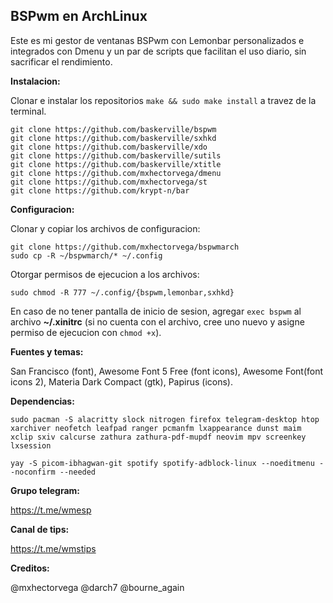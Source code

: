 ## BSPwm en ArchLinux ##

Este es mi gestor de ventanas BSPwm con Lemonbar personalizados e integrados con Dmenu y un par de scripts que facilitan el uso diario, sin sacrificar el rendimiento.

**Instalacion:**

Clonar e instalar los repositorios `make && sudo make install` a travez de la terminal.

```
git clone https://github.com/baskerville/bspwm
git clone https://github.com/baskerville/sxhkd
git clone https://github.com/baskerville/xdo
git clone https://github.com/baskerville/sutils
git clone https://github.com/baskerville/xtitle
git clone https://github.com/mxhectorvega/dmenu
git clone https://github.com/mxhectorvega/st
git clone https://github.com/krypt-n/bar
```
**Configuracion:**

Clonar y copiar los archivos de configuracion:

```
git clone https://github.com/mxhectorvega/bspwmarch
sudo cp -R ~/bspwmarch/* ~/.config
```

Otorgar permisos de ejecucion a los archivos:

```
sudo chmod -R 777 ~/.config/{bspwm,lemonbar,sxhkd}
```

En caso de no tener pantalla de inicio de sesion, agregar `exec bspwm` al archivo **~/.xinitrc** (si no cuenta con el archivo, cree uno nuevo y asigne permiso de ejecucion con `chmod +x`).

**Fuentes y temas:**

San Francisco (font), Awesome Font 5 Free (font icons), Awesome Font(font icons 2), Materia Dark Compact (gtk), Papirus (icons).


**Dependencias:**

```
sudo pacman -S alacritty slock nitrogen firefox telegram-desktop htop xarchiver neofetch leafpad ranger pcmanfm lxappearance dunst maim xclip sxiv calcurse zathura zathura-pdf-mupdf neovim mpv screenkey lxsession
```

```
yay -S picom-ibhagwan-git spotify spotify-adblock-linux --noeditmenu --noconfirm --needed
```

**Grupo telegram:**

https://t.me/wmesp

**Canal de tips:**

https://t.me/wmstips

**Creditos:**

@mxhectorvega @darch7 @bourne_again
